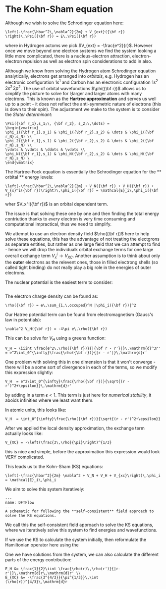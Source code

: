 # The Kohn-Sham equation

Although we wish to solve the Schrodinger equation here:

```{math}
\left(-\frac{\hbar^2\,\nabla^2}{2m} + V_{ext}({\bf r}) \right)\,\Psi({\bf r}) = E\,\Psi({\bf r})
```
where in Hydrogen actoms we pick $V_{ext} = -\frac{e^2}{r}$.  However once we move beyond one electron systems we find the system looking a little more complicated, 
there is a nucleus-electron attraction, electron-electron repulsion as well as electron spin considerations to add in also.  

Although we know from solving the Hydrogen atom Schrodinger equation analytically, electrons get arranged into *orbitals*, e.g. Hydrogen has an electronic configuration 
$1s^1$ and Carbon has an electronic configuration $1s^2\,2s^2\,2p^2$.  The use of orbital wavefunctions $\phi({\bf r})$ allows us to simplify the picture to solve for 
l;larger and larger atoms with many electrons.  This is known as the **Hartree approximation** and serves us well up to a point - it does not reflect the anti-symmetric 
nature of electrons (this is down to their spin).  The adjustment we make to the system is to consider the *Slater determinant*:

```{math}
\Psi({\bf r_1},s_1;\, {\bf r_2}, s_2;\,\dots) = 
\begin{vmatrix} 
\phi_1({\bf r_1},s_1) & \phi_1({\bf r_2},s_2) & \dots & \phi_1({\bf r_N},s_N) \\
\phi_2({\bf r_1},s_1) & \phi_2({\bf r_2},s_2) & \dots & \phi_2({\bf r_N},s_N) \\
\vdots & \vdots & \ddots & \vdots \\
\phi_N({\bf r_1},s_1) & \phi_N({\bf r_2},s_2) & \dots & \phi_N({\bf r_N},s_N) \
\end{vmatrix}
```

The Hartree-Fock equation is essentially the Schrodinger equation for the ** orbital ** energy levels:
```{math}
\left(-\frac{\hbar^2\,\nabla^2}{2m} + V_N({\bf r}) + V_H({\bf r}) + V_{x}^i({\bf r})\right)\,\phi_i({\bf r}) = \mathcal{E}_i\,\phi_i({\bf r})
```
wher $V_x^i({\bf r})$ is an orbital dependent term.  

The issue is that solving these one by one and then finding the total energy contriution thanks to *every* electron is very time consuming and computational impractical, thus 
we need to simplify.

We attempt to use an electron density field $\rho({\bf r})$ here to help solve these equations, this has the advantage of not treating the electgrons as separate entities, 
but rather as one large field that we can attempt to find - hence we will drop the individualk orbital exchange terms for one large overall exchange term 
$V_x^i \rightarrow V_{XC}$.  Another assumption is to think about only the **outer** electrons as the relevent ones, those in filled electrong shells (so called tight binding) do not really 
play a big role in the energies of outer electrons.

The nuclear potential is the easiest term to consider:

```{math}

```

The electron charge density can be found as:
```{math}
\rho({\bf r}) = e\,\sum_{i,\,occuped}^N |\phi_i({\bf r})|^2
```

Our Hatree potential term can be found from electromagnetism (Gauss's law in potentials):

```{math}
\nabla^2 V_H({\bf r}) = -4\pi e\,\rho({\bf r})
```

This can be solve for $V_H$ using a greens function:

```{math}
V_H = \iiint \frac{e^2\,\rho({\bf r})}{|{\bf r - r'}|}\,\mathrm{d}^3r' = e^2\int_0^{\infty}\frac{\rho({\bf r})}{|r - r'|}\,\mathrm{d}r'
```

One problem with solving this in one dimension is that it won't converge - there will be a some sort of divergence in each of the terms, so we modify this expression slightly:
```{math}
V_H  = e^2\int_0^{\infty}\frac{\rho({\bf r})}{\sqrt{(r - r')^2+\epsilon}}\,\mathrm{d}r'
```
by adding in a term $\epsilon < 1$.  This term is just here for *numerical stability*, it aboids infinities where we least want them.

In atomic units, this looks like:
```{math}
V_H  = \int_0^{\infty}\frac{\rho({\bf r})}{\sqrt{(r - r')^2+\epsilon}}
```


After we applied the local density approximation, the exchange term actually looks like:
```{math}
V_{XC} = -\left(\frac{3\,\rho}{\pi}\right)^{1/3}
```
this is nice and simple, before the approximation this expression would look VERY complicated.


This leads us to the Kohn-Sham (KS) equations:

```{math}
\left(-\frac{\hbar^2}{2m} \nabla^2 + V_N + V_H + V_{xc}\right)\,\phi_i = \mathcal{E}_i\,\phi_i
```

We aim to solve this system iteratively:

```{figure} ./figures/DFTFlowChart.png
---
name: DFTFlow
---
A schematic for following the **self-consistent** field approach to solve the KS equations.
```

We call this the self-consistent field approach to solve the KS equations, where we iteratively solve this system to find energies and wavefunctions.

If we use the KS to calculate the system initially, then reformulate the Hamiltonian operator here using the 

One we have solutions from the system, we can also calculate the different parts of the energy contribution:

```{math}
E_H &= \frac{1}{2}\iint \frac{\rho(r)\,\rho(r')}{|r-r'|}\,\mathrm{d}r\,\mathrm{d}r' \\
E_{XC} &= -\frac{3^{4/3}}{\pi^{1/3}}\,\int (\rho(r))^{4/3}\,\mathrm{d}r
```

